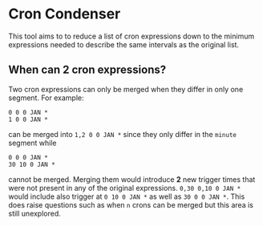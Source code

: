 # Cron Condenser

This tool aims to to reduce a list of cron expressions down to the minimum
expressions needed to describe the same intervals as the original list.

## When can 2 cron expressions?

Two cron expressions can only be merged when they differ in only one segment.
For example:

```
0 0 0 JAN *
1 0 0 JAN *
```

can be merged into `1,2 0 0 JAN *` since they only differ in the `minute` segment while

```
0 0 0 JAN *
30 10 0 JAN *
```

cannot be merged. Merging them would introduce **2** new trigger times that were
not present in any of the original expressions. `0,30 0,10 0 JAN *` would
include also trigger at `0 10 0 JAN *` as well as `30 0 0 JAN *`. This does raise
questions such as when `n` crons can be merged but this area is still unexplored.
